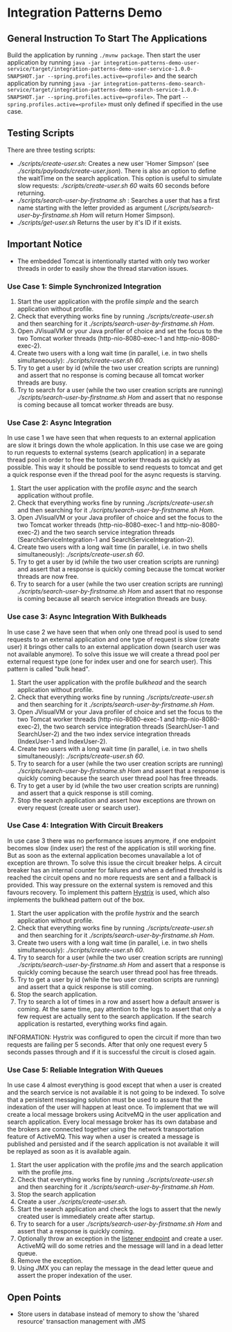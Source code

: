 # Integration Patterns Demo

## General Instruction To Start The Applications
Build the application by running `./mvnw package`.
Then start the user application by running `java -jar integration-patterns-demo-user-service/target/integration-patterns-demo-user-service-1.0.0-SNAPSHOT.jar --spring.profiles.active=<profile>`
and the search application by running `java -jar integration-patterns-demo-search-service/target/integration-patterns-demo-search-service-1.0.0-SNAPSHOT.jar --spring.profiles.active=<profile>`.
The part `--spring.profiles.active=<profile>` must only defined if specified in the use case.

## Testing Scripts
There are three testing scripts:

* _./scripts/create-user.sh_: Creates a new user 'Homer Simpson' (see _./scripts/payloads/create-user.json_). There is
  also an option to define the waitTime on the search application. This option is useful to simulate slow requests: _./scripts/create-user.sh 60_
  waits 60 seconds before returning.
* _./scripts/search-user-by-firstname.sh <firstName>_: Searches a user that has a first name starting with the letter provided
  as argument (_./scripts/search-user-by-firstname.sh Hom_ will return Homer Simpson).
* _./scripts/get-user.sh <id>_ Returns the user by it's ID if it exists.

## Important Notice

* The embedded Tomcat is intentionally started with only two worker threads in order to easily show the thread starvation issues.

### Use Case 1: Simple Synchronized Integration

1. Start the user application with the profile _simple_ and the search application without profile.
2. Check that everything works fine by running _./scripts/create-user.sh_ and then searching for it _./scripts/search-user-by-firstname.sh Hom_.
3. Open JVisualVM or your Java profiler of choice and set the focus to the two Tomcat worker threads (http-nio-8080-exec-1 and http-nio-8080-exec-2). 
4. Create two users with a long wait time (in parallel, i.e. in two shells simultaneously): _./scripts/create-user.sh 60_.
5. Try to get a user by id (while the two user creation scripts are running) and assert that no response is coming because all tomcat worker threads are busy.
6. Try to search for a user (while the two user creation scripts are running) _./scripts/search-user-by-firstname.sh Hom_ and assert that no response is coming because all tomcat worker threads are busy.

### Use Case 2: Async Integration
In use case 1 we have seen that when requests to an external application are slow it brings down the whole application.
In this use case we are going to run requests to external systems (search application) in a separate thread pool in order to free the tomcat worker threads as quickly as possible.
This way it should be possible to send requests to tomcat and get a quick response even if the thread pool for the async requests is starving.

1. Start the user application with the profile _async_ and the search application without profile.
2. Check that everything works fine by running _./scripts/create-user.sh_ and then searching for it _./scripts/search-user-by-firstname.sh Hom_.
3. Open JVisualVM or your Java profiler of choice and set the focus to the two Tomcat worker threads (http-nio-8080-exec-1 and http-nio-8080-exec-2)
   and the two search service integration threads (SearchServiceIntegration-1 and SearchServiceIntegration-2).
4. Create two users with a long wait time (in parallel, i.e. in two shells simultaneously): _./scripts/create-user.sh 60_.
5. Try to get a user by id (while the two user creation scripts are running) and assert that a response is quickly coming because the tomcat worker threads are now free.
6. Try to search for a user (while the two user creation scripts are running) _./scripts/search-user-by-firstname.sh Hom_ and assert that no response is coming because all search service integration threads are busy.

### Use case 3: Async Integration With Bulkheads
In use case 2 we have seen that when only one thread pool is used to send requests to an external application and one type of request is slow (create user) it brings
other calls to an external application down (search user was not available anymore). To solve this issue we will create a thread pool per external request type (one for
index user and one for search user). This pattern is called "bulk head".

1. Start the user application with the profile _bulkhead_ and the search application without profile.
2. Check that everything works fine by running _./scripts/create-user.sh_ and then searching for it _./scripts/search-user-by-firstname.sh Hom_.
3. Open JVisualVM or your Java profiler of choice and set the focus to the two Tomcat worker threads (http-nio-8080-exec-1 and http-nio-8080-exec-2), the
   two search service integration threads (SearchUser-1 and SearchUser-2) and the two index service integration threads (IndexUser-1 and IndexUser-2).
4. Create two users with a long wait time (in parallel, i.e. in two shells simultaneously): _./scripts/create-user.sh 60_.
5. Try to search for a user (while the two user creation scripts are running) _./scripts/search-user-by-firstname.sh Hom_ and assert that a response is quickly coming because the search user thread pool has free threads.
6. Try to get a user by id (while the two user creation scripts are running) and assert that a quick response is still coming.
7. Stop the search application and assert how exceptions are thrown on every request (create user or search user).

### Use Case 4: Integration With Circuit Breakers
In use case 3 there was no performance issues anymore, if one endpoint becomes slow (index user) the rest of the application is still working fine. But as soon
as the external application becomes unavailable a lot of exception are thrown. To solve this issue the circuit breaker helps. A circuit breaker has an internal
counter for failures and when a defined threshold is reached the circuit opens and no more requests are sent and a fallback is provided. This way pressure on the
external system is removed and this favours recovery. To implement this pattern [Hystrix](https://github.com/Netflix/Hystrix) is used, which also implements the bulkhead
pattern out of the box.

1. Start the user application with the profile _hystrix_ and the search application without profile.
2. Check that everything works fine by running _./scripts/create-user.sh_ and then searching for it _./scripts/search-user-by-firstname.sh Hom_.
3. Create two users with a long wait time (in parallel, i.e. in two shells simultaneously): _./scripts/create-user.sh 60_.
4. Try to search for a user (while the two user creation scripts are running) _./scripts/search-user-by-firstname.sh Hom_ and assert that a response is quickly coming because the search user thread pool has free threads.
5. Try to get a user by id (while the two user creation scripts are running) and assert that a quick response is still coming.
6. Stop the search application.
7. Try to search a lot of times in a row and assert how a default answer is coming. At the same time, pay attention to the logs to assert that only a few request are actually sent to the search application.
   If the search application is restarted, everything works find again.
   
INFORMATION: Hystrix was configured to open the circuit if more than two requests are failing per 5 seconds. After that only one request every 5 seconds passes through and if it is successful
the circuit is closed again.

### Use Case 5: Reliable Integration With Queues
In use case 4 almost everything is good except that when a user is created and the search service is not available it is not going to be indexed. To solve that a persistent
messaging solution must be used to assure that the indexation of the user will happen at least once. To implement that we will create a local message brokers using AcitveMQ
in the user application and search application. Every local message broker has its own database and the brokers are connected together using the network transportation feature
of ActiveMQ. This way when a user is created a message is published and persisted and if the search application is not available it will be replayed as soon as it is available
again.

1. Start the user application with the profile _jms_ and the search application with the profile _jms_.
2. Check that everything works fine by running _./scripts/create-user.sh_ and then searching for it _./scripts/search-user-by-firstname.sh Hom_.
3. Stop the search application
4. Create a user _./scripts/create-user.sh_.
5. Start the search application and check the logs to assert that the newly created user is immediately create after startup. 
6. Try to search for a user _./scripts/search-user-by-firstname.sh Hom_ and assert that a response is quickly coming.
7. Optionally throw an exception in the [listener endpoint](https://github.com/alainsahli/integration-patterns-demo/blob/master/integration-patterns-demo-search-service/src/main/java/org/mimacom/sample/integration/patterns/search/service/service/IndexUserListenerEndpoint.java#L39)
   and create a user. ActiveMQ will do some retries and the message will land in a dead letter queue.
8. Remove the exception.
9. Using JMX you can replay the message in the dead letter queue and assert the proper indexation of the user.

## Open Points
* Store users in database instead of memory to show the 'shared resource' transaction management with JMS
